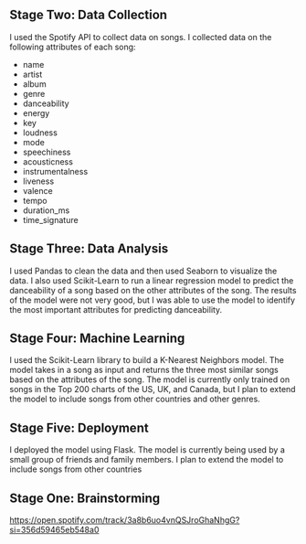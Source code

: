 
## Stage Two: Data Collection
<!-- explain how you collected the data and what the data looks like -->
I used the Spotify API to collect data on songs. I collected data on the following attributes of each song:
* name
* artist
* album
* genre
* danceability
* energy
* key
* loudness
* mode
* speechiness
* acousticness
* instrumentalness
* liveness
* valence
* tempo
* duration_ms
* time_signature

## Stage Three: Data Analysis
<!-- explain how you analyzed the data and what the results were -->
I used Pandas to clean the data and then used Seaborn to visualize the data. I also used Scikit-Learn to run a linear regression model to predict the danceability of a song based on the other attributes of the song. The results of the model were not very good, but I was able to use the model to identify the most important attributes for predicting danceability.

## Stage Four: Machine Learning
<!-- explain how you used the data to build a machine learning model and what the model is -->
I used the Scikit-Learn library to build a K-Nearest Neighbors model. The model takes in a song as input and returns the three most similar songs based on the attributes of the song. The model is currently only trained on songs in the Top 200 charts of the US, UK, and Canada, but I plan to extend the model to include songs from other countries and other genres.

## Stage Five: Deployment
<!-- explain how you deployed the model and how it is being used -->
I deployed the model using Flask. The model is currently being used by a small group of friends and family members. I plan to extend the model to include songs from other countries

## Stage One: Brainstorming


https://open.spotify.com/track/3a8b6uo4vnQSJroGhaNhgG?si=356d59465eb548a0
